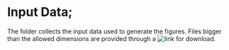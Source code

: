 # Input Data;
The folder collects the input data used to generate the figures. 
Files bigger than the allowed dimensions are provided through a ![link](input_data) for download.
